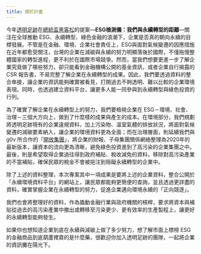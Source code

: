 ```yaml
---
title: 關於計畫
---
```

今年[透明足跡](https://thaubing.gcaa.org.tw)在[總統盃黑客松](https://presidential-hackathon.taiwan.gov.tw/2021/)的提案—**ESG檢測儀：我們與永續轉型的距離**—關注在全球推動 ESG、永續轉型、綠色金融的浪潮下，企業是否真的朝向永續的目標發展。不管是在金融、環境、企業社會責任上，ESG與面對氣候變遷的因應措施在近年都愈受關注，台灣的企業在減碳與永續的努力明顯落後於國際，不僅拖慢整體國家的轉型進程，更不利於在國際市場競爭。然而，當我們想要更進一步了解企業究竟做了哪些努力，卻只能看到金融機構公開的基金資訊，或者企業自行揭露的 CSR 報告書，不易完整了解企業在永續轉型的成果。因此，我們要透過資料的整合串接，讓企業的資訊能夠確實被看見，打開過去不夠透明、難以比較的企業環境表現。同時，也透過建立資料平台，讓更多人能一同參與到永續轉型與綠色投資的行列。

為了確實了解企業在永續轉型上的努力，我們要檢視企業在 ESG－環境、社會、治理－三個大方向上，做到了什麼樣的成果與產生的成本。在環境部分，我們規劃將透明足跡現有的企業違規資料，加上污染物、溫室氣體的排放狀況，將面對氣候變遷的減碳要素納入，讓企業的環境資料更為全面；而在治理層面，則延續我們與 g0v 所合作的「[開放集團](https://thaubing.gcaa.org.tw/companydata/openGroupLanding/index.html)」，將企業的財報、子母集團關係網絡整理為2020年的最新版本，讓資本的流向更為清晰，避免綠色投資進到了高污染的企業集團之中。最後，則是希望取得企業過往得到政府補貼、稅收減免的資料，移除對高污染產業的不當補貼，確保民眾的稅金不會被挹注到阻礙永續轉型的企業中。

除了上述的資料整理，本次專案其中一項成果是要將上述的企業資料，整合公開於「永續環境資料平台」的網站上，讓民眾都能夠更簡便的查詢，並且透過更詳盡的資料，確實掌握企業在永續轉型的努力，促進企業邁向環境永續的「正向競逐」。

我們也會將整理好的資料，作為撬動金融行業與政府機關的槓桿，要求將資本與補貼從過去的高污染產業中撤出或轉移至污染更少、更有效率的生產製程上，讓更好的永續轉型能夠發生。

如果你也想知道企業到底在永續與減碳上做了多少努力，想了解市面上標榜 ESG 的金融商品到底葫蘆裡賣的是什麼藥，很歡迎你加入透明足跡的團隊，一起將企業的資訊攤在陽光下。
